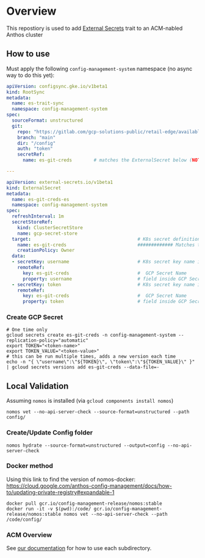 # Overview

This repostiory is used to add [External Secrets](https://external-secrets.io) trait to an ACM-nabled Anthos cluster

## How to use

Must apply the following `config-management-system` namespace (no async way to do this yet):

```yaml
apiVersion: configsync.gke.io/v1beta1
kind: RootSync
metadata:
  name: es-trait-sync
  namespace: config-management-system
spec:
  sourceFormat: unstructured
  git:
    repo: "https://gitlab.com/gcp-solutions-public/retail-edge/available-cluster-traits/external-secrets-anthos.git"
    branch: "main"
    dir: "/config"
    auth: "token"
    secretRef:
      name: es-git-creds        # matches the ExternalSecret below (NOTE: Needs Google Secret Manager secret to match)

---

apiVersion: external-secrets.io/v1beta1
kind: ExternalSecret
metadata:
  name: es-git-creds-es
  namespace: config-management-system
spec:
  refreshInterval: 1m
  secretStoreRef:
    kind: ClusterSecretStore
    name: gcp-secret-store
  target:                                       # K8s secret definition
    name: es-git-creds                          ############# Matches the secretRef above
    creationPolicy: Owner
  data:
  - secretKey: username                         # K8s secret key name inside secret
    remoteRef:
      key: es-git-creds                         #  GCP Secret Name
      property: username                        # field inside GCP Secret
  - secretKey: token                            # K8s secret key name inside secret
    remoteRef:
      key: es-git-creds                         #  GCP Secret Name
      property: token                           # field inside GCP Secret

```

### Create GCP Secret

```
# One time only
gcloud secrets create es-git-creds -n config-management-system --replication-policy="automatic"
export TOKEN="<token-name>"
export TOKEN_VALUE="<token-value>"
# this can be run multiple times, adds a new version each time
echo -n "{ \"username\":\"${TOKEN}\", \"token\":\"${TOKEN_VALUE}\" }" | gcloud secrets versions add es-git-creds --data-file=-
```

## Local Validation

Assuming `nomos` is installed (via `gcloud components install nomos`)

```
nomos vet --no-api-server-check --source-format=unstructured --path config/
```

### Create/Update Config folder

```
nomos hydrate --source-format=unstructured --output=config --no-api-server-check
```

### Docker method

Using this link to find the version of nomos-docker:  https://cloud.google.com/anthos-config-management/docs/how-to/updating-private-registry#expandable-1

```
docker pull gcr.io/config-management-release/nomos:stable
docker run -it -v $(pwd):/code/ gcr.io/config-management-release/nomos:stable nomos vet --no-api-server-check --path /code/config/
```

### ACM Overview

See [our documentation](https://cloud.google.com/anthos-config-management/docs/repo) for how to use each subdirectory.
